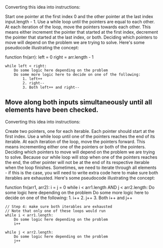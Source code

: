 Converting this idea into instructions:

Start one pointer at the first index 0 and the other pointer at the last index input.length - 1.
Use a while loop until the pointers are equal to each other.
At each iteration of the loop, move the pointers towards each other. This means either increment the pointer that started at the first index, decrement the pointer that started at the last index, or both. Deciding which pointers to move will depend on the problem we are trying to solve.
Here's some pseudocode illustrating the concept:

function fn(arr):
    left = 0
    right = arr.length - 1

    while left < right:
        Do some logic here depending on the problem
        Do some more logic here to decide on one of the following:
            1. left++
            2. right--
            3. Both left++ and right--


Move along both inputs simultaneously until all elements have been checked.
---------------------------------------------------
Converting this idea into instructions:

Create two pointers, one for each iterable. Each pointer should start at the first index.
Use a while loop until one of the pointers reaches the end of its iterable.
At each iteration of the loop, move the pointers forward. This means incrementing either one of the pointers or both of the pointers. Deciding which pointers to move will depend on the problem we are trying to solve.
Because our while loop will stop when one of the pointers reaches the end, the other pointer will not be at the end of its respective iterable when the loop finishes. Sometimes, we need to iterate through all elements - if this is the case, you will need to write extra code here to make sure both iterables are exhausted.
Here's some pseudocode illustrating the concept:

function fn(arr1, arr2):
    i = j = 0
    while i < arr1.length AND j < arr2.length:
        Do some logic here depending on the problem
        Do some more logic here to decide on one of the following:
            1. i++
            2. j++
            3. Both i++ and j++

    // Step 4: make sure both iterables are exhausted
    // Note that only one of these loops would run
    while i < arr1.length:
        Do some logic here depending on the problem
        i++

    while j < arr2.length:
        Do some logic here depending on the problem
        j++